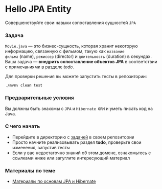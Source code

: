 <h1>Hello JPA Entity</h1>

<p>Совершенствуйте свои навыки сопоставления сущностей <code>JPA</code></p>

<h3>Задача</h3>

<p><code>Movie.java</code> — это бизнес-сущность, которая хранит некоторую информацию, связанную с фильмом, такую ​​как <code>название фильма</code> (name), <code>режиссер</code> (director) и <code>длительность</code> (duration) в секундах. Ваша задача — <strong>внедрить сопоставление объектов JPA</strong> в соответствии с примечаниями в разделе <em>todo</em>.</p>

<p>Для проверки решения вы можете запустить тесты в репозитории:</p>

<pre><code>./mvnv clean test
</code></pre>

<h3>Предварительные условия</h3>

<p>Вы должны быть знакомы с <code>JPA</code> и <code>Hibernate ORM</code> и уметь писать код на Java.</p>

<h3>С чего начать</h3>

<ul>
	<li>Перейдите в директорию с <a href="https://github.com/jusan-singularity/save-and-cache/tree/master/3-0-jpa-and-hibernate/3-0-0-hello-jpa-entity" rel="noopener noreferrer nofollow">задачей</a> в своем репозитории</li>
	<li>Просто начните реализовывать раздел <strong>todo</strong>, проверьте свои изменения, запустив тесты</li>
	<li>Если у вас недостаточно знаний об этом домене, ознакомьтесь с ссылками ниже или загуглите интересующий материал</li>
</ul>

<h3>Материалы по теме</h3>

<ul>
	<li><a href="https://github.com/boy4uck/jpa-hibernate-tutorial/tree/master/jpa-hibernate-basics" rel="noopener noreferrer nofollow">Материалы по основам JPA и Hibernate</a></li>
</ul>